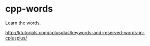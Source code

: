 # cpp-words

Learn the words.

http://ktutorials.com/cplusplus/keywords-and-reserved-words-in-cplusplus/

